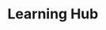[comment]: <> (without this comment hugo fails)

<div style="margin-top: 50px;">
    <h1> Learning Hub </h1>
</div>
